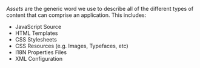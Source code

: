 _Assets_ are the generic word we use to describe all of the different types of content that can comprise an application. This includes:

* JavaScript Source
* HTML Templates
* CSS Stylesheets
* CSS Resources (e.g. Images, Typefaces, etc)
* I18N Properties Files
* XML Configuration
